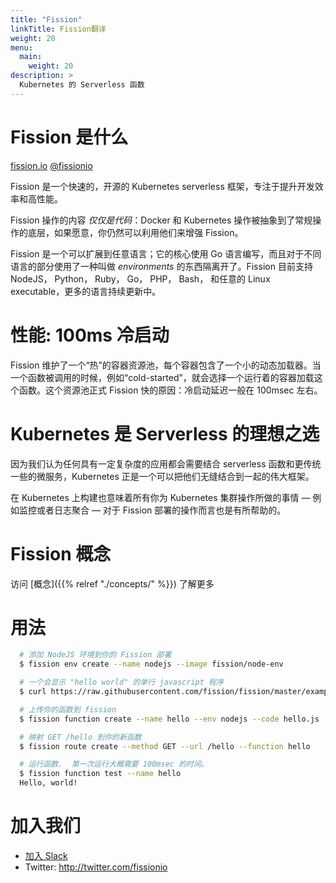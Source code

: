 ```yaml
---
title: "Fission"
linkTitle: Fission翻译
weight: 20
menu:
  main:
    weight: 20
description: >
  Kubernetes 的 Serverless 函数
---
```


# Fission 是什么

[fission.io](http://fission.io)  [@fissionio](http://twitter.com/fissionio)

Fission 是一个快速的，开源的 Kubernetes serverless 框架，专注于提升开发效率和高性能。

Fission 操作的内容 _仅仅是代码_：Docker 和 Kubernetes 操作被抽象到了常规操作的底层，如果愿意，你仍然可以利用他们来增强 Fission。

Fission 是一个可以扩展到任意语言；它的核心使用 Go 语言编写，而且对于不同语言的部分使用了一种叫做 _environments_ 的东西隔离开了。Fission 目前支持 NodeJS， Python， Ruby， Go， PHP， Bash， 和任意的 Linux executable，更多的语言持续更新中。

# 性能: 100ms 冷启动

Fission 维护了一个“热”的容器资源池，每个容器包含了一个小的动态加载器。当一个函数被调用的时候，例如“cold-started”，就会选择一个运行着的容器加载这个函数。这个资源池正式 Fission 快的原因：冷启动延迟一般在 100msec 左右。

# Kubernetes 是 Serverless 的理想之选

因为我们认为任何具有一定复杂度的应用都会需要结合 serverless 函数和更传统一些的微服务，Kubernetes 正是一个可以把他们无缝结合到一起的伟大框架。

在 Kubernetes 上构建也意味着所有你为 Kubernetes 集群操作所做的事情 &mdash; 例如监控或者日志聚合 &mdash; 对于 Fission 部署的操作而言也是有所帮助的。

# Fission 概念

访问 [概念]({{% relref "./concepts/" %}}) 了解更多

# 用法

```bash
  # 添加 NodeJS 环境到你的 Fission 部署
  $ fission env create --name nodejs --image fission/node-env

  # 一个会显示 "hello world" 的单行 javascript 程序 
  $ curl https://raw.githubusercontent.com/fission/fission/master/examples/nodejs/hello.js > hello.js

  # 上传你的函数到 fission
  $ fission function create --name hello --env nodejs --code hello.js

  # 映射 GET /hello 到你的新函数
  $ fission route create --method GET --url /hello --function hello

  # 运行函数.  第一次运行大概需要 100msec 的时间。
  $ fission function test --name hello
  Hello, world!
```

# 加入我们

* [加入 Slack](https://join.slack.com/t/fissionio/shared_invite/enQtOTI3NjgyMjE5NzE3LTllODJiODBmYTBiYWUwMWQxZWRhNDhiZDMyN2EyNjAzMTFiYjE2Nzc1NzE0MTU4ZTg2MzVjMDQ1NWY3MGJhZmE)
* Twitter: http://twitter.com/fissionio
